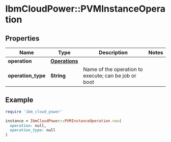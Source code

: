 # IbmCloudPower::PVMInstanceOperation

## Properties

| Name | Type | Description | Notes |
| ---- | ---- | ----------- | ----- |
| **operation** | [**Operations**](Operations.md) |  |  |
| **operation_type** | **String** | Name of the operation to execute; can be job or boot |  |

## Example

```ruby
require 'ibm_cloud_power'

instance = IbmCloudPower::PVMInstanceOperation.new(
  operation: null,
  operation_type: null
)
```

